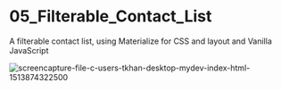 # 05_Filterable_Contact_List
A filterable contact list, using Materialize for CSS and layout and Vanilla JavaScript

![screencapture-file-c-users-tkhan-desktop-mydev-index-html-1513874322500](https://user-images.githubusercontent.com/32394580/34265392-b57b8036-e643-11e7-9f8b-a4180177cdd4.png)

